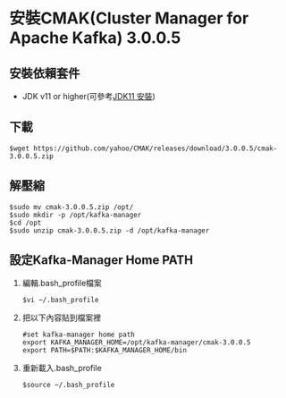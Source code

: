 # 安裝CMAK(Cluster Manager for Apache Kafka) 3.0.0.5
## 安裝依賴套件
- JDK v11 or higher(可參考[JDK11 安裝](../../java/openJDK/11/adoptOpenJDK11_install.md))

## 下載
```
$wget https://github.com/yahoo/CMAK/releases/download/3.0.0.5/cmak-3.0.0.5.zip
```

## 解壓縮
```
$sudo mv cmak-3.0.0.5.zip /opt/
$sudo mkdir -p /opt/kafka-manager
$cd /opt
$sudo unzip cmak-3.0.0.5.zip -d /opt/kafka-manager
```

## 設定Kafka-Manager Home PATH
1. 編輯.bash_profile檔案
    ```
    $vi ~/.bash_profile
    ```
2. 把以下內容貼到檔案裡
    ```
    #set kafka-manager home path
    export KAFKA_MANAGER_HOME=/opt/kafka-manager/cmak-3.0.0.5
    export PATH=$PATH:$KAFKA_MANAGER_HOME/bin
    ```
3. 重新載入.bash_profile
    ```
    $source ~/.bash_profile
    ```
